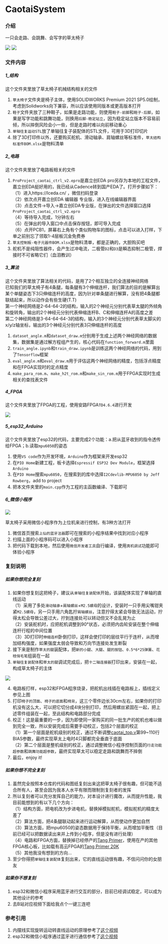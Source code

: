 # CaotaiSystem

### 介绍
一只会走路、会跳舞、会写字的草太椅子

<img src='6_微信小程序/weixin_little_program/images/beauty.jpg'/>
<img src='5_esp32_Arduino/system.jpg'/>

### 文件内容

##### 1_结构

这个文件夹里放了草太椅子机械结构相关的文件
1.  `草太椅子`文件夹是椅子主体，使用SOLIDWORKS Premium 2021 SP5.0绘制，考虑到Solidworks向下兼容，所以应该使用同版本或更高版本打开
2.  `鞋子`文件夹放了三种鞋子，如果是走路功能，则使用`鞋子-前脚`和`鞋子-后脚`，如果是写字功能和跳舞功能，则换用`后脚-稳定站立`，因为稳定站立版本不容易前倾，所以摔倒风险会小一些，但是走路时难以向前移动重心
3.  `单轴往复运动STL`放了单轴往复子装配体的STL文件，可用于3D打印切片
4.  除了3D打印件以外，还要购买舵机、滑动轴承、肩轴螺丝等标准件，`草太结构标准件BOM.xlsx`是物料清单

##### 2_电路

这个文件夹里放了电路板相关的文件
1.  `ProProject_caotai_ctrl_v2.epro`是嘉立创EDA pro另存为本地的工程文件，嘉立创EDA挺好用的，我已经从Cadence转到国产EDA了。打开步骤如下：     
（1）进入https://lceda.cn/ ，微信扫码登录     
（2）依次点开嘉立创EDA 编辑器 专业版，进入在线编辑器界面     
（3）点击文件->导入->嘉立创EDA专业版，在弹出的文件选择窗口选择`ProProject_caotai_ctrl_v2.epro`     
（4）等待导入完成，1分钟左右     
（5）在弹出的导入窗口中点击保存按钮，即可导入完成     
（6）点开PCB1，屏幕右上角有个类似购物车的图标，点击可以进入打样，下单之前别忘了领取1-4层板沉金免费券
2.  `草太控制板-电子元器件BOM.xlsx`是物料清单，都是正确的，大胆购买吧
3.  舵机不是纯阻性器件，会产生过冲电流，二极管`D2`和`D3`是瞬态抑制二极管，焊接时不可省略它们（血泪教训）

##### 3_算法

这个文件夹里放了算法相关的代码，是用了2个相互独立的全连接神经网络     
已知我们的草太椅子有4条腿，每条腿有3个伸缩连杆，我们算法的目的是解算出某个单腿姿态下3只伸缩连杆的高度，因为针对单条腿进行解算，没有把4条腿都联结起来，所以动作会有些生硬(T.T)     
第一个神经网络是2-64-64-2的结构，输入的2个神经元分别代表草太腿的外倾角和旋转角，输出的2个神经元分别代表伸缩连杆B、C和伸缩连杆A的高度之差     
第二个神经网络是3-64-64-64-3的结构，输入的3个神经元分别代表草太脚尖的x/y/z轴坐标，输出的3个神经元分别代表3只伸缩连杆的高度
1.  `dataset_angle.m`和`dataset_draw.m`分别用于生成上述两个神经网络的数据集，数据集是通过解方程组产生的，核心代码在`function_forward.m`里面
2.  `train_angle.ipynb`和`train_draw.ipynb`是训练这两个神经网络的代码，用到了`Tensorflow`框架
3.  `eval_angle.m`和`eval_draw.m`用于评估这两个神经网络的精度，包括浮点精度和在FPGA实现时的定点精度
4.  `make_para_rom.m`、`make_h2t_rom.m`和`make_sin_rom.m`用于FPGA实现时生成相关的查找表文件

##### 4_FPGA

这个文件夹里放了FPGA的工程，使用安路FPGA`TD4.6.4`进行开发

<img src='4_FPGA/fpga_system.jpg'/>

##### 5_esp32_Arduino

这个文件夹里放了esp32的代码，主要完成2个功能：a.把从蓝牙收到的指令透传给FPGA；b.读取`mpu6050`的姿态
1.  使用`VS code`作为开发环境，`Arduino`作为框架来开发esp32
2.  在`PIO Home`新建工程，板卡选择`Espressif ESP32 Dev Module`，框架选择`Arduino`
3.  在`PIO Home`搜索`mpu6050`，在搜索到的库中选择`I2Cdevlib-MPU6050 by Jeff Rowberg`，add to project
4.  把本文件夹里的`main.cpp`作为工程的主函数编译、下载即可

##### 6_微信小程序

<img src='6_微信小程序/小程序码.jpg'/>

草太椅子采用微信小程序作为上位机来进行控制，有3种方法打开
1.  微信首页搜索`上仙的蓝牙法器`即可在搜索的小程序结果中找到对应小程序
2.  扫描上面的小程序码可以进入小程序
3.  把代码下载到本地，然后使用`微信开发者工具`自行编译，使用`真机调试`功能即可体验小程序

### 复刻说明

##### 如果你想完全复刻

1.  如果你想复刻这把椅子，建议从`单轴往复装配体`开始，该装配体实现了单轴的直线运动     
（1）采用了多处`滑动轴承`+`肩轴螺丝`+`M2.5螺母`的设计，安装时一只手用尖嘴钳夹紧`M2.5螺母`，另一只手用六角匙拧`肩轴螺丝`，注意拧得太紧会导致无法运动，拧得太松会导致公差过大，拧到连接处可以转动但又不会乱晃为止     
（2）安装舵机时，应把舵机调整到90°状态，必须把内齿轮安装在整个伸缩连杆行程的中间位置     
（3）3D打印时`伸缩连杆`卧倒打印，这样会使打印的层纹平行于连杆，从而增加结构强度，如果强度太弱会导致和万向节连接处发生断裂
2.  接下来是制作`草太的腿`装配体，把`新的小腿`、`大腿`、`腿的按钮`、`0.5*6*25弹簧`、`花枝俏毛笔`组装在一起
3.  `单轴往复装配体`和`草太的腿`调试完成后，把`十二轴连接器`打印出来，安装在一起，构成草太椅子的主体

<img src='4_FPGA/伸缩连杆编号的软件定义.jpg'/>

4.  电路板打样，esp32和FPGA程序烧录，把舵机出线插在电路板上，插线定义参见上图
5.  打印`椅子的顶面`、`椅子的底面`和`椅背`，这三个零件边长30cm左右，如果你的打印机没有这么大，可以把它切分成4块分别打印，然后用螺丝紧固在一起，把上述零件组装在一起，至此结构和电路部分完成
6.  校正！这是最重要的一步，因为即使同一家购买的同一批生产的舵机也难以做到完全一致，所以安装完成后需要手动校正，包括2个层面的校正     
（1）第一个层面是舵机级别的校正，通过不断调整[caotai_top.v](4_FPGA/caotai_v1_0_TangPrimer_EG4S20BG256/rtl/caotai_top.v)第99~110行BIAS参数，最终实现草太上电时4只脚都完全垂直于底面     
（2）第二个层面是整机级别的校正，通过调整微信小程序控制页面的`行走功能超参数`和`跳舞功能超参数`，最终实现草太可以稳定走路和跳舞而不摔倒
7.  最后，enjoy it!

##### 如果你想不完全复刻

1.  虽然完全按照本仓库的代码和图纸复刻出来这把草太椅子很有趣，但可能不适合所有人，甚至会因为我本人水平有限而限制到复刻者的发挥
2.  所以复刻者可以充分发挥自己的能力，对本设计进行魔改，从而提升性能，我目前能想到的有以下几个方向：     
（1）结构方面，把电机改为步进电机，替换掉模拟舵机，模拟舵机的精度太差了     
（2）算法方面，把4条腿联动起来进行运动解算，从而使动作更加自然     
（3）算法方面，把mpu6050的姿态数据用于保持平衡，从而增加平衡性（目前已经可以把数据读出来并上传到小程序，但是没有进行处理）     
（4）电路和FPGA方面，替换掉已经停产的[Tang Primer](https://wiki.sipeed.com/hardware/zh/tang/Tang-primer/index.html)，使用在产的其他FPGA核心板，比如载有高云FPGA的[Tang Primer 20K](https://wiki.sipeed.com/hardware/zh/tang/tang-primer-20k/primer-20k.html)     
（5）其他我没有想到的方向...
3.  至少你得把`单轴往复装配体`复刻出来，它的直线运动很有趣，不信问问你的女朋友

##### 如果你不想复刻

1.  esp32和微信小程序采用蓝牙进行交互的部分，目前已经调试稳定，可以成为其他设计的参考
2.  去B站对应视频下面给我点个一键三连吧

### 参考引用

1.  内摆线实现旋转运动转直线运动的原理参考了[这个视频](https://www.bilibili.com/video/BV1mZ4y1f7oy/)
2.  esp32和微信小程序通过蓝牙进行通信参考了[这个视频](https://www.bilibili.com/video/BV1oq4y1q7sC/)

